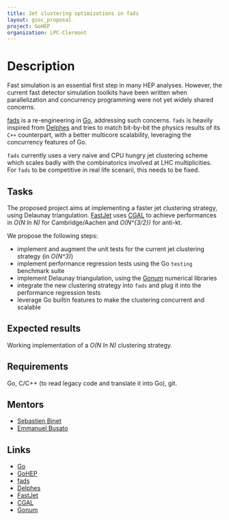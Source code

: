 ```yaml
---
title: Jet clustering optimizations in fads
layout: gsoc_proposal
project: GoHEP
organization: LPC-Clermont
---
```


# Description

Fast simulation is an essential first step in many HEP analyses.
However, the current fast detector simulation toolkits have been written when parallelization and concurrency programming were not yet widely shared concerns.

[fads](https://go-hep.org) is a re-engineering in [Go](https://golang.org), addressing such concerns.
`fads` is heavily inspired from [Delphes](https://cp3.irmp.ucl.ac.be/projects/delphes) and tries to match bit-by-bit the physics results of its `C++` counterpart, with a better multicore scalability, leveraging the concurrency features of Go.

`fads` currently uses a very naive and CPU hungry jet clustering scheme which scales badly with the combinatorics involved at LHC multiplicities.
For `fads` to be competitive in real life scenarii, this needs to be fixed.

## Tasks

The proposed project aims at implementing a faster jet clustering strategy, using Delaunay triangulation.
[FastJet](http://fastjet.fr) uses [CGAL](http://www.cgal.org) to achieve performances in _O(N ln N)_ for Cambridge/Aachen and _O(N^{3/2})_ for anti-kt.

We propose the following steps:

  * implement and augment the unit tests for the current jet clustering strategy (in _O(N^3)_)
  * implement performance regression tests using the Go `testing` benchmark suite
  * implement Delaunay triangulation, using the [Gonum](https://github.com/gonum) numerical libraries
  * integrate the new clustering strategy into `fads` and plug it into the performance regression tests
  * leverage Go builtin features to make the clustering concurrent and scalable

## Expected results

Working implementation of a _O(N ln N)_ clustering strategy.

## Requirements

Go, C/C++ (to read legacy code and translate it into Go), git.

## Mentors

  * [Sebastien Binet](mailto:binet@cern.ch)
  * [Emmanuel Busato](mailto:emmanuel.busato@clermont.in2p3.fr)

## Links

  * [Go](https://golang.org)
  * [GoHEP](https://go-hep.org)
  * [fads](https://github.com/go-hep/fads)
  * [Delphes](https://cp3.irmp.ucl.ac.be/projects/delphes)
  * [FastJet](http://fastjet.fr)
  * [CGAL](http://www.cgal.org)
  * [Gonum](https://github.com/gonum)
